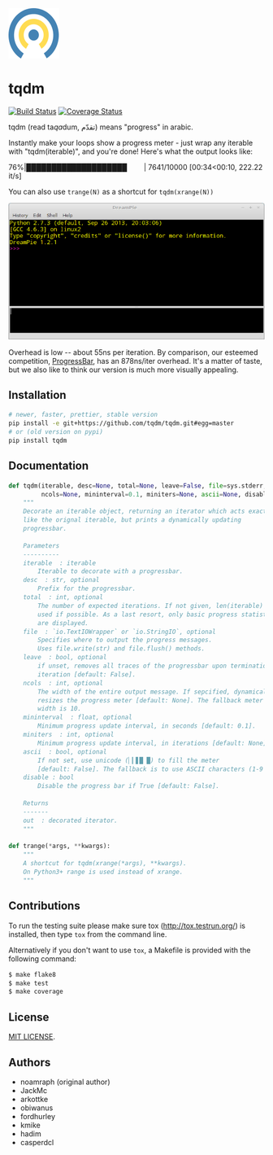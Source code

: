 ![Logo](logo.png)

# tqdm

[![Build Status](https://travis-ci.org/tqdm/tqdm.svg?branch=master)](https://travis-ci.org/tqdm/tqdm)
[![Coverage Status](https://coveralls.io/repos/tqdm/tqdm/badge.svg)](https://coveralls.io/r/tqdm/tqdm)

tqdm (read ta<i>qa</i>dum, تقدّم) means "progress" in arabic.

Instantly make your loops show a progress meter - just wrap any iterable with
"tqdm(iterable)", and you're done! Here's what the output looks like:

 76%|████████████████████` ` ` ` ` ` | 7641/10000 [00:34<00:10, 222.22 it/s]

You can also use `trange(N)` as a shortcut for `tqdm(xrange(N))`

![Screenshot](tqdm.gif)

Overhead is low -- about 55ns per iteration. By comparison, our esteemed
competition, [ProgressBar](https://code.google.com/p/python-progressbar/), has
an 878ns/iter overhead. It's a matter of taste, but we also like to think our
version is much more visually appealing.

## Installation

```sh
# newer, faster, prettier, stable version
pip install -e git+https://github.com/tqdm/tqdm.git#egg=master
# or (old version on pypi)
pip install tqdm
```

## Documentation

```python
def tqdm(iterable, desc=None, total=None, leave=False, file=sys.stderr,
         ncols=None, mininterval=0.1, miniters=None, ascii=None, disable=False):
    """
    Decorate an iterable object, returning an iterator which acts exactly
    like the orignal iterable, but prints a dynamically updating
    progressbar.

    Parameters
    ----------
    iterable  : iterable
        Iterable to decorate with a progressbar.
    desc  : str, optional
        Prefix for the progressbar.
    total  : int, optional
        The number of expected iterations. If not given, len(iterable) is
        used if possible. As a last resort, only basic progress statistics
        are displayed.
    file  : `io.TextIOWrapper` or `io.StringIO`, optional
        Specifies where to output the progress messages.
        Uses file.write(str) and file.flush() methods.
    leave  : bool, optional
        if unset, removes all traces of the progressbar upon termination of
        iteration [default: False].
    ncols  : int, optional
        The width of the entire output message. If sepcified, dynamically
        resizes the progress meter [default: None]. The fallback meter
        width is 10.
    mininterval  : float, optional
        Minimum progress update interval, in seconds [default: 0.1].
    miniters  : int, optional
        Minimum progress update interval, in iterations [default: None].
    ascii  : bool, optional
        If not set, use unicode (▏▎▋█ █) to fill the meter
        [default: False]. The fallback is to use ASCII characters (1-9 #).
    disable : bool
        Disable the progress bar if True [default: False].

    Returns
    -------
    out  : decorated iterator.
    """

def trange(*args, **kwargs):
    """
    A shortcut for tqdm(xrange(*args), **kwargs).
    On Python3+ range is used instead of xrange.
    """
```

## Contributions

To run the testing suite please make sure tox (http://tox.testrun.org/)
is installed, then type `tox` from the command line.

Alternatively if you don't want to use `tox`, a Makefile is provided with the
following command:

```sh
$ make flake8
$ make test
$ make coverage
```

## License

[MIT LICENSE](LICENSE).


## Authors

- noamraph (original author)
- JackMc
- arkottke
- obiwanus
- fordhurley
- kmike
- hadim
- casperdcl
